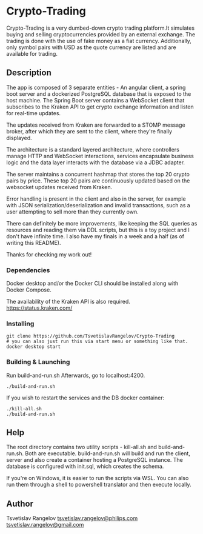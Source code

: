# Crypto-Trading
Crypto-Trading is a very dumbed-down crypto trading platform.It simulates buying and selling cryptocurrencies provided by an external exchange.
The trading is done with the use of fake money as a fiat currency. Additionally, only symbol pairs with USD as the quote currency are listed and are available
for trading.
## Description
The app is composed of 3 separate entities - An angular client, a spring boot server and a dockerized PostgreSQL database that is exposed to the host machine.
The Spring Boot server contains a WebSocket client that subscribes to the Kraken API to get crypto exchange information and listen for real-time updates.

The updates received from Kraken are forwarded to a STOMP message broker, after which they are sent to the client, where they're finally displayed.

The architecture is a standard layered architecture, where controllers manage HTTP and WebSocket interactions,
services encapsulate business logic and the data layer interacts with the database via a JDBC adapter.

The server maintains a concurrent hashmap that stores the top 20 crypto pairs by price. These top 20 pairs are
continuously updated based on the websocket updates received from Kraken.

Error handling is present in the client and also in the server, for example with JSON serialization/deserialization and invalid transactions,
such as a user attempting to sell more than they currently own.

There can definitely be more improvements, like keeping the SQL queries as resources and reading them via DDL scripts, but this
is a toy project and I don't have infinite time. I also have my finals in a week and a half (as of writing this README).

Thanks for checking my work out!

### Dependencies
Docker desktop and/or the Docker CLI should be installed along with Docker Compose.

The availability of the Kraken API is also required.
https://status.kraken.com/

### Installing

```
git clone https://github.com/TsvetislavRangelov/Crypto-Trading
# you can also just run this via start menu or something like that.
docker desktop start
```

### Building & Launching
Run build-and-run.sh
Afterwards, go to localhost:4200.

```
./build-and-run.sh
```
If you wish to restart the services and the DB docker container:
```
./kill-all.sh
./build-and-run.sh
```

## Help

The root directory contains two utility scripts - kill-all.sh and build-and-run.sh. Both are executable. 
build-and-run.sh will build and run the client, server and also create a container hosting a PostgreSQL instance.
The database is configured with init.sql, which creates the schema.

If you're on Windows, it is easier to run the scripts via WSL. You can also run them through a shell to powershell translator and then execute locally.

## Author
Tsvetislav Rangelov
tsvetislav.rangelov@philips.com
tsvetislav.rangelov@gmail.com
